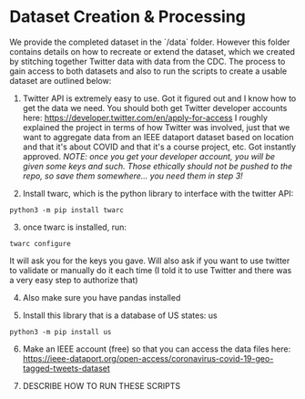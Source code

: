 <h1>Dataset Creation & Processing</h1>
We provide the completed dataset in the `/data` folder. However this folder contains details on how to recreate or extend the dataset, which we created by stitching together Twitter data with data from the CDC. The process to gain access to both datasets and also to run the scripts to create a usable dataset are outlined below:

1. Twitter API is extremely easy to use. Got it figured out and I know how to get the data we need. You should both get Twitter developer accounts here: https://developer.twitter.com/en/apply-for-access
I roughly explained the project in terms of how Twitter was involved, just that we want to aggregate data from an IEEE dataport dataset based on location and that it's about COVID and that it's a course project, etc. Got instantly approved.
*NOTE: once you get your developer account, you will be given some keys and such. Those ethically should not be pushed to the repo, so save them somewhere... you need them in step 3!*

2. Install twarc, which is the python library to interface with the twitter API:

```
python3 -m pip install twarc
```

3. once twarc is installed, run:

```
twarc configure
```

It will ask you for the keys you gave. Will also ask if you want to use twitter to validate or manually do it each time (I told it to use Twitter and there was a very easy step to authorize that)

4. Also make sure you have pandas installed

5. Install this library that is a database of US states: us

```
python3 -m pip install us
```

6. Make an IEEE account (free) so that you can access the data files here: https://ieee-dataport.org/open-access/coronavirus-covid-19-geo-tagged-tweets-dataset

7. DESCRIBE HOW TO RUN THESE SCRIPTS
